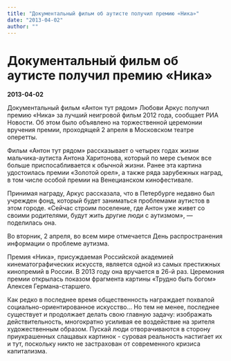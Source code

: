 ```yaml
---
title: "Документальный фильм об аутисте получил премию «Ника»"
date: "2013-04-02"
author: ""
---
```


# Документальный фильм об аутисте получил премию «Ника»

**2013-04-02** 

Документальный фильм «Антон тут рядом» Любови Аркус получил премию «Ника» за лучший неигровой фильм 2012 года, сообщает РИА Новости. Об этом было объявлено на торжественной церемонии вручения премии, проходящей 2 апреля в Московском театре оперетты.



Фильм «Антон тут рядом» рассказывает о четырех годах жизни мальчика-аутиста Антона Харитонова, который по мере съемок все больше приспосабливается к обычной жизни. Ранее эта картина удостоилась премии «Золотой орел», а также ряда зарубежных наград, в том числе особой премии на Венецианском кинофестивале.



Принимая награду, Аркус рассказала, что в Петербурге недавно был учрежден фонд, который будет заниматься проблемами аутистов в этом городе. «Сейчас строим поселение, где Антон уже живет со своими родителями, будут жить другие люди с аутизмом», — поделилась она.



Во вторник, 2 апреля, во всем мире отмечается День распространения информации о проблеме аутизма.



Премия «Ника», присуждаемая Российской академией кинематографических искусств, является одной из самых престижных кинопремий в России. В 2013 году она вручается в 26-й раз. Церемония премии открылась показом фрагмента картины «Трудно быть богом» Алексея Германа-старшего.

Как редко в последнее время общественность награждает похвалой социально-ориентированное искусство... Но тем не менее, последнее существует и продолжает делать свою главную задачу: изображать действительность, многократно усиливая ее воздействие на зрителя художественным образом. Пускай люди отворачиваются в сторону приукрашенных слащавых картинок - суровая реальность настигает их и тут, поскольку никто не застрахован от современного кризиса капитализма.